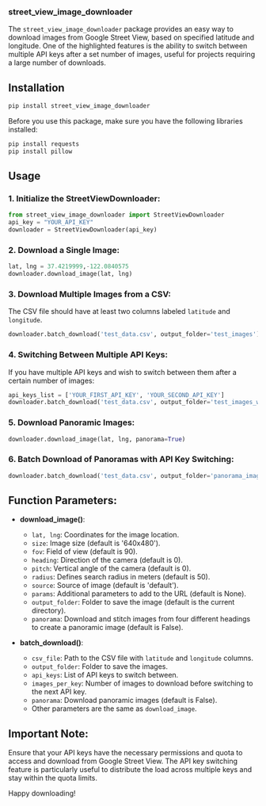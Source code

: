 ### street_view_image_downloader

The `street_view_image_downloader` package provides an easy way to download images from Google Street View, based on specified latitude and longitude. One of the highlighted features is the ability to switch between multiple API keys after a set number of images, useful for projects requiring a large number of downloads.

## Installation

```bash
pip install street_view_image_downloader
```

Before you use this package, make sure you have the following libraries installed:

```bash
pip install requests
pip install pillow
```

## Usage

### 1. Initialize the StreetViewDownloader:

```python
from street_view_image_downloader import StreetViewDownloader
api_key = "YOUR_API_KEY"
downloader = StreetViewDownloader(api_key)
```

### 2. Download a Single Image:

```python
lat, lng = 37.4219999,-122.0840575
downloader.download_image(lat, lng)
```

### 3. Download Multiple Images from a CSV:

The CSV file should have at least two columns labeled `latitude` and `longitude`.

```python
downloader.batch_download('test_data.csv', output_folder='test_images')
```

### 4. Switching Between Multiple API Keys:

If you have multiple API keys and wish to switch between them after a certain number of images:

```python
api_keys_list = ['YOUR_FIRST_API_KEY', 'YOUR_SECOND_API_KEY']
downloader.batch_download('test_data.csv', output_folder='test_images_with_keys', api_keys=api_keys_list, images_per_key=3)
```

### 5. Download Panoramic Images:

```python
downloader.download_image(lat, lng, panorama=True)
```

### 6. Batch Download of Panoramas with API Key Switching:

```python
downloader.batch_download('test_data.csv', output_folder='panorama_images_with_keys', api_keys=api_keys_list, images_per_key=3, panorama=True)
```

## Function Parameters:

- **download_image()**:
  - `lat, lng`: Coordinates for the image location.
  - `size`: Image size (default is '640x480').
  - `fov`: Field of view (default is 90).
  - `heading`: Direction of the camera (default is 0).
  - `pitch`: Vertical angle of the camera (default is 0).
  - `radius`: Defines search radius in meters (default is 50).
  - `source`: Source of image (default is 'default').
  - `params`: Additional parameters to add to the URL (default is None).
  - `output_folder`: Folder to save the image (default is the current directory).
  - `panorama`: Download and stitch images from four different headings to create a panoramic image (default is False).

- **batch_download()**:
  - `csv_file`: Path to the CSV file with `latitude` and `longitude` columns.
  - `output_folder`: Folder to save the images.
  - `api_keys`: List of API keys to switch between.
  - `images_per_key`: Number of images to download before switching to the next API key.
  - `panorama`: Download panoramic images (default is False).
  - Other parameters are the same as `download_image`.

## Important Note:
Ensure that your API keys have the necessary permissions and quota to access and download from Google Street View. The API key switching feature is particularly useful to distribute the load across multiple keys and stay within the quota limits.

Happy downloading!